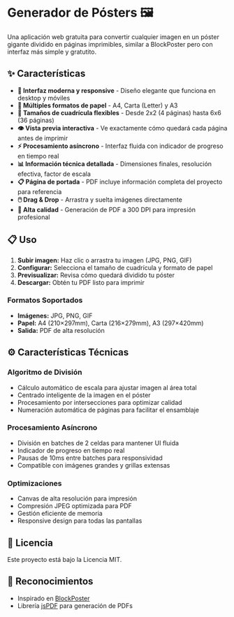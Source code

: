 # Generador de Pósters 🖼️

Una aplicación web gratuita para convertir cualquier imagen en un póster gigante dividido en páginas imprimibles, similar a BlockPoster pero con interfaz más simple y gratutito.

## ✨ Características

- **🎨 Interfaz moderna y responsive** - Diseño elegante que funciona en desktop y móviles
- **📄 Múltiples formatos de papel** - A4, Carta (Letter) y A3
- **🔧 Tamaños de cuadrícula flexibles** - Desde 2x2 (4 páginas) hasta 6x6 (36 páginas)
- **👁️ Vista previa interactiva** - Ve exactamente cómo quedará cada página antes de imprimir
- **⚡ Procesamiento asíncrono** - Interfaz fluida con indicador de progreso en tiempo real
- **📊 Información técnica detallada** - Dimensiones finales, resolución efectiva, factor de escala
- **📋 Página de portada** - PDF incluye información completa del proyecto para referencia
- **🖱️ Drag & Drop** - Arrastra y suelta imágenes directamente
- **💾 Alta calidad** - Generación de PDF a 300 DPI para impresión profesional

## 📋 Uso

1. **Subir imagen:** Haz clic o arrastra tu imagen (JPG, PNG, GIF)
2. **Configurar:** Selecciona el tamaño de cuadrícula y formato de papel
3. **Previsualizar:** Revisa cómo quedará dividido tu póster
4. **Descargar:** Obtén tu PDF listo para imprimir

### Formatos Soportados
- **Imágenes:** JPG, PNG, GIF
- **Papel:** A4 (210×297mm), Carta (216×279mm), A3 (297×420mm)
- **Salida:** PDF de alta resolución


## ⚙️ Características Técnicas

### Algoritmo de División
- Cálculo automático de escala para ajustar imagen al área total
- Centrado inteligente de la imagen en el póster
- Procesamiento por intersecciones para optimizar calidad
- Numeración automática de páginas para facilitar el ensamblaje

### Procesamiento Asíncrono
- División en batches de 2 celdas para mantener UI fluida
- Indicador de progreso en tiempo real
- Pausas de 10ms entre batches para responsividad
- Compatible con imágenes grandes y grillas extensas

### Optimizaciones
- Canvas de alta resolución para impresión
- Compresión JPEG optimizada para PDF
- Gestión eficiente de memoria
- Responsive design para todas las pantallas

## 📄 Licencia

Este proyecto está bajo la Licencia MIT.

## 🙏 Reconocimientos

- Inspirado en [BlockPoster](http://blockposters.com/)
- Librería [jsPDF](https://github.com/parallax/jsPDF) para generación de PDFs